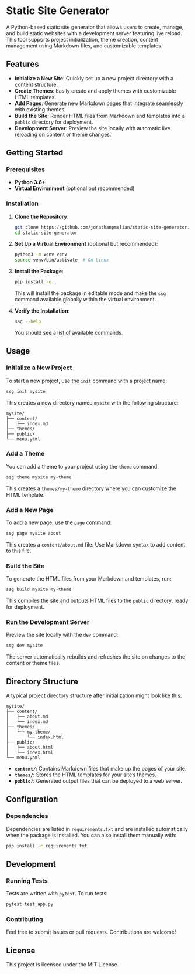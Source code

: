 # Static Site Generator

A Python-based static site generator that allows users to create, manage, and build static websites with a development server featuring live reload. This tool supports project initialization, theme creation, content management using Markdown files, and customizable templates.

## Features

- **Initialize a New Site**: Quickly set up a new project directory with a content structure.
- **Create Themes**: Easily create and apply themes with customizable HTML templates.
- **Add Pages**: Generate new Markdown pages that integrate seamlessly with existing themes.
- **Build the Site**: Render HTML files from Markdown and templates into a `public` directory for deployment.
- **Development Server**: Preview the site locally with automatic live reloading on content or theme changes.

## Getting Started

### Prerequisites

- **Python 3.6+**
- **Virtual Environment** (optional but recommended)

### Installation

1. **Clone the Repository**:

   ```bash
   git clone https://github.com/jonathanpmelian/static-site-generator.git
   cd static-site-generator
   ```

2. **Set Up a Virtual Environment** (optional but recommended):

   ```bash
   python3 -m venv venv
   source venv/bin/activate  # On Linux
   ```

3. **Install the Package**:

   ```bash
   pip install -e .
   ```

   This will install the package in editable mode and make the `ssg` command available globally within the virtual environment.

4. **Verify the Installation**:

   ```bash
   ssg --help
   ```

   You should see a list of available commands.

## Usage

### Initialize a New Project

To start a new project, use the `init` command with a project name:

```bash
ssg init mysite
```

This creates a new directory named `mysite` with the following structure:

```
mysite/
├── content/
│   └── index.md
├── themes/
├── public/
└── menu.yaml
```

### Add a Theme

You can add a theme to your project using the `theme` command:

```bash
ssg theme mysite my-theme
```

This creates a `themes/my-theme` directory where you can customize the HTML template.

### Add a New Page

To add a new page, use the `page` command:

```bash
ssg page mysite about
```

This creates a `content/about.md` file. Use Markdown syntax to add content to this file.

### Build the Site

To generate the HTML files from your Markdown and templates, run:

```bash
ssg build mysite my-theme
```

This compiles the site and outputs HTML files to the `public` directory, ready for deployment.

### Run the Development Server

Preview the site locally with the `dev` command:

```bash
ssg dev mysite
```

The server automatically rebuilds and refreshes the site on changes to the content or theme files.

## Directory Structure

A typical project directory structure after initialization might look like this:

```
mysite/
├── content/
│   ├── about.md
│   └── index.md
├── themes/
│   └── my-theme/
│       └── index.html
├── public/
│   ├── about.html
│   └── index.html
└── menu.yaml
```

- **`content/`**: Contains Markdown files that make up the pages of your site.
- **`themes/`**: Stores the HTML templates for your site’s themes.
- **`public/`**: Generated output files that can be deployed to a web server.

## Configuration

### Dependencies

Dependencies are listed in `requirements.txt` and are installed automatically when the package is installed. You can also install them manually with:

```bash
pip install -r requirements.txt
```

## Development

### Running Tests

Tests are written with `pytest`. To run tests:

```bash
pytest test_app.py
```

### Contributing

Feel free to submit issues or pull requests. Contributions are welcome!

## License

This project is licensed under the MIT License.

